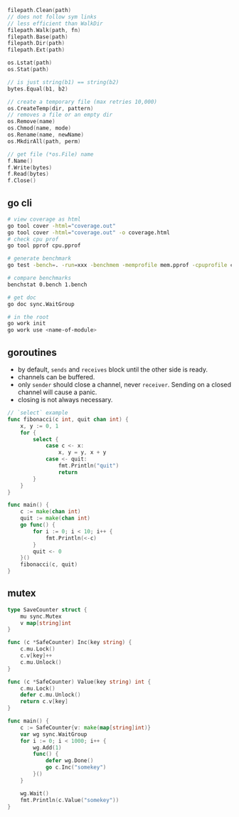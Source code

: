 ```go
filepath.Clean(path)
// does not follow sym links
// less efficient than WalkDir
filepath.Walk(path, fn)
filepath.Base(path)
filepath.Dir(path)
filepath.Ext(path)

os.Lstat(path)
os.Stat(path)

// is just string(b1) == string(b2)
bytes.Equal(b1, b2)

// create a temporary file (max retries 10,000)
os.CreateTemp(dir, pattern)
// removes a file or an empty dir
os.Remove(name)
os.Chmod(name, mode)
os.Rename(name, newName)
os.MkdirAll(path, perm)

// get file (*os.File) name
f.Name()
f.Write(bytes)
f.Read(bytes)
f.Close()
```

## go cli

```bash
# view coverage as html
go tool cover -html="coverage.out"
go tool cover -html="coverage.out" -o coverage.html
# check cpu prof
go tool pprof cpu.pprof

# generate benchmark
go test -bench=. -run=xxx -benchmem -memprofile mem.pprof -cpuprofile cpu.pprof -benchtime=10s > 0.bench

# compare benchmarks
benchstat 0.bench 1.bench

# get doc
go doc sync.WaitGroup

# in the root
go work init
go work use <name-of-module>
```

## goroutines

- by default, `sends` and `receives` block until the other side is ready.
- channels can be buffered.
- only `sender` should close a channel, never `receiver`. Sending on a closed channel will cause a panic.
- closing is not always necessary.

```go
// `select` example
func fibonacci(c int, quit chan int) {
	x, y := 0, 1
	for {
		select {
			case c <- x:
				x, y = y, x + y
			case <- quit:
				fmt.Println("quit")
				return
		}
	}
}

func main() {
	c := make(chan int)
	quit := make(chan int)
	go func() {
		for i := 0; i < 10; i++ {
			fmt.Println(<-c)
		}
		quit <- 0
	}()
	fibonacci(c, quit)
}
```

## mutex

```go
type SaveCounter struct {
	mu sync.Mutex
	v map[string]int
}

func (c *SafeCounter) Inc(key string) {
	c.mu.Lock()
	c.v[key]++
	c.mu.Unlock()
}

func (c *SafeCounter) Value(key string) int {
	c.mu.Lock()
	defer c.mu.Unlock()
	return c.v[key]
}

func main() {
	c := SafeCounter{v: make(map[string]int)}
	var wg sync.WaitGroup
	for i := 0; i < 1000; i++ {
		wg.Add(1)
		func() {
			defer wg.Done()
			go c.Inc("somekey")
		}()
	}

	wg.Wait()
	fmt.Println(c.Value("somekey"))
}
```